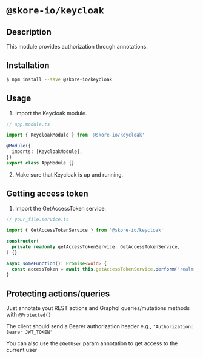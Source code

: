 # `@skore-io/keycloak`

## Description

This module provides authorization through annotations.

## Installation

```bash
$ npm install --save @skore-io/keycloak
```

## Usage

1. Import the Keycloak module.

```typescript
// app.module.ts

import { KeycloakModule } from '@skore-io/keycloak'

@Module({
  imports: [KeycloakModule],
})
export class AppModule {}
```

2. Make sure that Keycloak is up and running.

## Getting access token

1. Import the GetAccessToken service.

```typescript
// your_file.service.ts

import { GetAccessTokenService } from '@skore-io/keycloak'

constructor(
  private readonly getAccessTokenService: GetAccessTokenService,
) {}

async someFunction(): Promise<void> {
  const accessToken = await this.getAccessTokenService.perform('realm', 'username', 'password')
}
```

## Protecting actions/queries

Just annotate yout REST actions and Graphql queries/mutations methods with `@Protected()`

The client should send a Bearer authorization header e.g., `'Authorization: Bearer JWT_TOKEN'`

You can also use the `@GetUser` param annotation to get access to the current user

